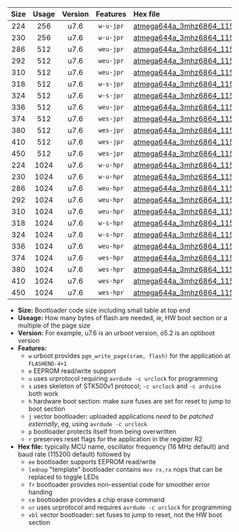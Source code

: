 |Size|Usage|Version|Features|Hex file|
|:-:|:-:|:-:|:-:|:--|
|224|256|u7.6|`w-u-jpr`|[atmega644a_3mhz6864_115200bps_ur_vbl.hex](https://raw.githubusercontent.com/stefanrueger/urboot/main/atmega644a_3mhz6864_115200bps_ur_vbl.hex)|
|230|256|u7.6|`w-u-jpr`|[atmega644a_3mhz6864_115200bps_lednop_ur_vbl.hex](https://raw.githubusercontent.com/stefanrueger/urboot/main/atmega644a_3mhz6864_115200bps_lednop_ur_vbl.hex)|
|286|512|u7.6|`weu-jpr`|[atmega644a_3mhz6864_115200bps_ee_ur_vbl.hex](https://raw.githubusercontent.com/stefanrueger/urboot/main/atmega644a_3mhz6864_115200bps_ee_ur_vbl.hex)|
|292|512|u7.6|`weu-jpr`|[atmega644a_3mhz6864_115200bps_ee_lednop_ur_vbl.hex](https://raw.githubusercontent.com/stefanrueger/urboot/main/atmega644a_3mhz6864_115200bps_ee_lednop_ur_vbl.hex)|
|310|512|u7.6|`weu-jpr`|[atmega644a_3mhz6864_115200bps_ee_lednop_fr_ur_vbl.hex](https://raw.githubusercontent.com/stefanrueger/urboot/main/atmega644a_3mhz6864_115200bps_ee_lednop_fr_ur_vbl.hex)|
|318|512|u7.6|`w-s-jpr`|[atmega644a_3mhz6864_115200bps_vbl.hex](https://raw.githubusercontent.com/stefanrueger/urboot/main/atmega644a_3mhz6864_115200bps_vbl.hex)|
|324|512|u7.6|`w-s-jpr`|[atmega644a_3mhz6864_115200bps_lednop_vbl.hex](https://raw.githubusercontent.com/stefanrueger/urboot/main/atmega644a_3mhz6864_115200bps_lednop_vbl.hex)|
|336|512|u7.6|`weu-jpr`|[atmega644a_3mhz6864_115200bps_ee_lednop_fr_ce_ur_vbl.hex](https://raw.githubusercontent.com/stefanrueger/urboot/main/atmega644a_3mhz6864_115200bps_ee_lednop_fr_ce_ur_vbl.hex)|
|374|512|u7.6|`wes-jpr`|[atmega644a_3mhz6864_115200bps_ee_vbl.hex](https://raw.githubusercontent.com/stefanrueger/urboot/main/atmega644a_3mhz6864_115200bps_ee_vbl.hex)|
|380|512|u7.6|`wes-jpr`|[atmega644a_3mhz6864_115200bps_ee_lednop_vbl.hex](https://raw.githubusercontent.com/stefanrueger/urboot/main/atmega644a_3mhz6864_115200bps_ee_lednop_vbl.hex)|
|410|512|u7.6|`wes-jpr`|[atmega644a_3mhz6864_115200bps_ee_lednop_fr_vbl.hex](https://raw.githubusercontent.com/stefanrueger/urboot/main/atmega644a_3mhz6864_115200bps_ee_lednop_fr_vbl.hex)|
|450|512|u7.6|`wes-jpr`|[atmega644a_3mhz6864_115200bps_ee_lednop_fr_ce_vbl.hex](https://raw.githubusercontent.com/stefanrueger/urboot/main/atmega644a_3mhz6864_115200bps_ee_lednop_fr_ce_vbl.hex)|
|224|1024|u7.6|`w-u-hpr`|[atmega644a_3mhz6864_115200bps_ur.hex](https://raw.githubusercontent.com/stefanrueger/urboot/main/atmega644a_3mhz6864_115200bps_ur.hex)|
|230|1024|u7.6|`w-u-hpr`|[atmega644a_3mhz6864_115200bps_lednop_ur.hex](https://raw.githubusercontent.com/stefanrueger/urboot/main/atmega644a_3mhz6864_115200bps_lednop_ur.hex)|
|286|1024|u7.6|`weu-hpr`|[atmega644a_3mhz6864_115200bps_ee_ur.hex](https://raw.githubusercontent.com/stefanrueger/urboot/main/atmega644a_3mhz6864_115200bps_ee_ur.hex)|
|292|1024|u7.6|`weu-hpr`|[atmega644a_3mhz6864_115200bps_ee_lednop_ur.hex](https://raw.githubusercontent.com/stefanrueger/urboot/main/atmega644a_3mhz6864_115200bps_ee_lednop_ur.hex)|
|310|1024|u7.6|`weu-hpr`|[atmega644a_3mhz6864_115200bps_ee_lednop_fr_ur.hex](https://raw.githubusercontent.com/stefanrueger/urboot/main/atmega644a_3mhz6864_115200bps_ee_lednop_fr_ur.hex)|
|318|1024|u7.6|`w-s-hpr`|[atmega644a_3mhz6864_115200bps.hex](https://raw.githubusercontent.com/stefanrueger/urboot/main/atmega644a_3mhz6864_115200bps.hex)|
|324|1024|u7.6|`w-s-hpr`|[atmega644a_3mhz6864_115200bps_lednop.hex](https://raw.githubusercontent.com/stefanrueger/urboot/main/atmega644a_3mhz6864_115200bps_lednop.hex)|
|336|1024|u7.6|`weu-hpr`|[atmega644a_3mhz6864_115200bps_ee_lednop_fr_ce_ur.hex](https://raw.githubusercontent.com/stefanrueger/urboot/main/atmega644a_3mhz6864_115200bps_ee_lednop_fr_ce_ur.hex)|
|374|1024|u7.6|`wes-hpr`|[atmega644a_3mhz6864_115200bps_ee.hex](https://raw.githubusercontent.com/stefanrueger/urboot/main/atmega644a_3mhz6864_115200bps_ee.hex)|
|380|1024|u7.6|`wes-hpr`|[atmega644a_3mhz6864_115200bps_ee_lednop.hex](https://raw.githubusercontent.com/stefanrueger/urboot/main/atmega644a_3mhz6864_115200bps_ee_lednop.hex)|
|410|1024|u7.6|`wes-hpr`|[atmega644a_3mhz6864_115200bps_ee_lednop_fr.hex](https://raw.githubusercontent.com/stefanrueger/urboot/main/atmega644a_3mhz6864_115200bps_ee_lednop_fr.hex)|
|450|1024|u7.6|`wes-hpr`|[atmega644a_3mhz6864_115200bps_ee_lednop_fr_ce.hex](https://raw.githubusercontent.com/stefanrueger/urboot/main/atmega644a_3mhz6864_115200bps_ee_lednop_fr_ce.hex)|

- **Size:** Bootloader code size including small table at top end
- **Useage:** How many bytes of flash are needed, ie, HW boot section or a multiple of the page size
- **Version:** For example, u7.6 is an urboot version, o5.2 is an optiboot version
- **Features:**
  + `w` urboot provides `pgm_write_page(sram, flash)` for the application at `FLASHEND-4+1`
  + `e` EEPROM read/write support
  + `u` uses urprotocol requiring `avrdude -c urclock` for programming
  + `s` uses skeleton of STK500v1 protocol; `-c urclock` and `-c arduino` both work
  + `h` hardware boot section: make sure fuses are set for reset to jump to boot section
  + `j` vector bootloader: uploaded applications *need to be patched externally*, eg, using `avrdude -c urclock`
  + `p` bootloader protects itself from being overwritten
  + `r` preserves reset flags for the application in the register R2
- **Hex file:** typically MCU name, oscillator frequency (16 MHz default) and baud rate (115200 default) followed by
  + `ee` bootloader supports EEPROM read/write
  + `lednop` "template" bootloader contains `mov rx,rx` nops that can be replaced to toggle LEDs
  + `fr` bootloader provides non-essential code for smoother error handing
  + `ce` bootloader provides a chip erase command
  + `ur` uses urprotocol and requires `avrdude -c urclock` for programming
  + `vbl` vector bootloader: set fuses to jump to reset, not the HW boot section
